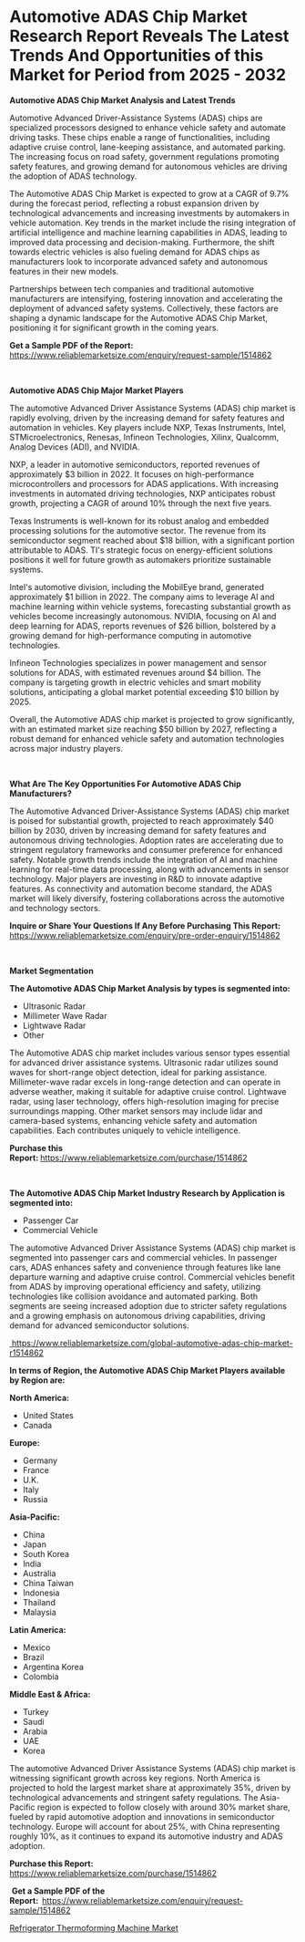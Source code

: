<p><h1>Automotive ADAS Chip Market Research Report Reveals The Latest Trends And Opportunities of this Market for Period from 2025 - 2032</h1></p><p><strong>Automotive ADAS Chip Market Analysis and Latest Trends</strong></p>
<p><p>Automotive Advanced Driver-Assistance Systems (ADAS) chips are specialized processors designed to enhance vehicle safety and automate driving tasks. These chips enable a range of functionalities, including adaptive cruise control, lane-keeping assistance, and automated parking. The increasing focus on road safety, government regulations promoting safety features, and growing demand for autonomous vehicles are driving the adoption of ADAS technology.</p><p>The Automotive ADAS Chip Market is expected to grow at a CAGR of 9.7% during the forecast period, reflecting a robust expansion driven by technological advancements and increasing investments by automakers in vehicle automation. Key trends in the market include the rising integration of artificial intelligence and machine learning capabilities in ADAS, leading to improved data processing and decision-making. Furthermore, the shift towards electric vehicles is also fueling demand for ADAS chips as manufacturers look to incorporate advanced safety and autonomous features in their new models.</p><p>Partnerships between tech companies and traditional automotive manufacturers are intensifying, fostering innovation and accelerating the deployment of advanced safety systems. Collectively, these factors are shaping a dynamic landscape for the Automotive ADAS Chip Market, positioning it for significant growth in the coming years.</p></p>
<p><strong>Get a Sample PDF of the Report:&nbsp;</strong> <a href="https://www.reliablemarketsize.com/enquiry/request-sample/1514862?utm_campaign=1840&utm_medium=2&utm_source=Github&utm_content=ia&utm_term=18012025&utm_id=automotive-adas-chip">https://www.reliablemarketsize.com/enquiry/request-sample/1514862</a></p>
<p>&nbsp;</p>
<p><strong>Automotive ADAS Chip Major Market Players</strong></p>
<p><p>The automotive Advanced Driver Assistance Systems (ADAS) chip market is rapidly evolving, driven by the increasing demand for safety features and automation in vehicles. Key players include NXP, Texas Instruments, Intel, STMicroelectronics, Renesas, Infineon Technologies, Xilinx, Qualcomm, Analog Devices (ADI), and NVIDIA.</p><p>NXP, a leader in automotive semiconductors, reported revenues of approximately $3 billion in 2022. It focuses on high-performance microcontrollers and processors for ADAS applications. With increasing investments in automated driving technologies, NXP anticipates robust growth, projecting a CAGR of around 10% through the next five years.</p><p>Texas Instruments is well-known for its robust analog and embedded processing solutions for the automotive sector. The revenue from its semiconductor segment reached about $18 billion, with a significant portion attributable to ADAS. TI's strategic focus on energy-efficient solutions positions it well for future growth as automakers prioritize sustainable systems.</p><p>Intel's automotive division, including the MobilEye brand, generated approximately $1 billion in 2022. The company aims to leverage AI and machine learning within vehicle systems, forecasting substantial growth as vehicles become increasingly autonomous. NVIDIA, focusing on AI and deep learning for ADAS, reports revenues of $26 billion, bolstered by a growing demand for high-performance computing in automotive technologies.</p><p>Infineon Technologies specializes in power management and sensor solutions for ADAS, with estimated revenues around $4 billion. The company is targeting growth in electric vehicles and smart mobility solutions, anticipating a global market potential exceeding $10 billion by 2025.</p><p>Overall, the Automotive ADAS chip market is projected to grow significantly, with an estimated market size reaching $50 billion by 2027, reflecting a robust demand for enhanced vehicle safety and automation technologies across major industry players.</p></p>
<p>&nbsp;</p>
<p><strong>What Are The Key Opportunities For Automotive ADAS Chip Manufacturers?</strong></p>
<p><p>The Automotive Advanced Driver-Assistance Systems (ADAS) chip market is poised for substantial growth, projected to reach approximately $40 billion by 2030, driven by increasing demand for safety features and autonomous driving technologies. Adoption rates are accelerating due to stringent regulatory frameworks and consumer preference for enhanced safety. Notable growth trends include the integration of AI and machine learning for real-time data processing, along with advancements in sensor technology. Major players are investing in R&D to innovate adaptive features. As connectivity and automation become standard, the ADAS market will likely diversify, fostering collaborations across the automotive and technology sectors.</p></p>
<p><strong>Inquire or Share Your Questions If Any Before Purchasing This Report:</strong> <a href="https://www.reliablemarketsize.com/enquiry/pre-order-enquiry/1514862?utm_campaign=1840&utm_medium=2&utm_source=Github&utm_content=ia&utm_term=18012025&utm_id=automotive-adas-chip">https://www.reliablemarketsize.com/enquiry/pre-order-enquiry/1514862</a></p>
<p>&nbsp;</p>
<p><strong>Market Segmentation</strong></p>
<p><strong>The Automotive ADAS Chip Market Analysis by types is segmented into:</strong></p>
<p><ul><li>Ultrasonic Radar</li><li>Millimeter Wave Radar</li><li>Lightwave Radar</li><li>Other</li></ul></p>
<p><p>The Automotive ADAS chip market includes various sensor types essential for advanced driver assistance systems. Ultrasonic radar utilizes sound waves for short-range object detection, ideal for parking assistance. Millimeter-wave radar excels in long-range detection and can operate in adverse weather, making it suitable for adaptive cruise control. Lightwave radar, using laser technology, offers high-resolution imaging for precise surroundings mapping. Other market sensors may include lidar and camera-based systems, enhancing vehicle safety and automation capabilities. Each contributes uniquely to vehicle intelligence.</p></p>
<p><strong>Purchase this Report:&nbsp;</strong><a href="https://www.reliablemarketsize.com/purchase/1514862?utm_campaign=1840&utm_medium=2&utm_source=Github&utm_content=ia&utm_term=18012025&utm_id=automotive-adas-chip">https://www.reliablemarketsize.com/purchase/1514862</a></p>
<p>&nbsp;</p>
<p><strong>The Automotive ADAS Chip Market Industry Research by Application is segmented into:</strong></p>
<p><ul><li>Passenger Car</li><li>Commercial Vehicle</li></ul></p>
<p><p>The automotive Advanced Driver Assistance Systems (ADAS) chip market is segmented into passenger cars and commercial vehicles. In passenger cars, ADAS enhances safety and convenience through features like lane departure warning and adaptive cruise control. Commercial vehicles benefit from ADAS by improving operational efficiency and safety, utilizing technologies like collision avoidance and automated parking. Both segments are seeing increased adoption due to stricter safety regulations and a growing emphasis on autonomous driving capabilities, driving demand for advanced semiconductor solutions.</p></p>
<p><a href="https://www.reliablemarketsize.com/global-automotive-adas-chip-market-r1514862?utm_campaign=1840&utm_medium=2&utm_source=Github&utm_content=ia&utm_term=18012025&utm_id=automotive-adas-chip">&nbsp;https://www.reliablemarketsize.com/global-automotive-adas-chip-market-r1514862</a></p>
<p><strong>In terms of Region, the Automotive ADAS Chip Market Players available by Region are:</strong></p>
<p>
    <p> <strong> North America: </strong>
        <ul>
            <li>United States</li>
            <li>Canada</li>
        </ul>
        </p> 
    <p> <strong> Europe: </strong>
        <ul>
            <li>Germany</li>
            <li>France</li>
            <li>U.K.</li>
            <li>Italy</li>
            <li>Russia</li>
        </ul>
        </p> 
    <p> <strong> Asia-Pacific: </strong>
        <ul>
            <li>China</li>
            <li>Japan</li>
            <li>South Korea</li>
            <li>India</li>
            <li>Australia</li>
            <li>China Taiwan</li>
            <li>Indonesia</li>
            <li>Thailand</li>
            <li>Malaysia</li>
        </ul>
        </p> 
    <p> <strong> Latin America: </strong>
        <ul>
            <li>Mexico</li>
            <li>Brazil</li>
            <li>Argentina Korea</li>
            <li>Colombia</li>
        </ul>
        </p> 
    <p> <strong> Middle East & Africa: </strong>
        <ul>
            <li>Turkey</li>
            <li>Saudi</li>
            <li>Arabia</li>
            <li>UAE</li>
            <li>Korea</li>
        </ul>
    </p>
    </p>
<p><p>The automotive Advanced Driver Assistance Systems (ADAS) chip market is witnessing significant growth across key regions. North America is projected to hold the largest market share at approximately 35%, driven by technological advancements and stringent safety regulations. The Asia-Pacific region is expected to follow closely with around 30% market share, fueled by rapid automotive adoption and innovations in semiconductor technology. Europe will account for about 25%, with China representing roughly 10%, as it continues to expand its automotive industry and ADAS adoption.</p></p>
<p><strong>Purchase this Report: </strong><a href="https://www.reliablemarketsize.com/purchase/1514862?utm_campaign=1840&utm_medium=2&utm_source=Github&utm_content=ia&utm_term=18012025&utm_id=automotive-adas-chip">https://www.reliablemarketsize.com/purchase/1514862</a></p>
<p>&nbsp;<strong>Get a Sample PDF of the Report:&nbsp;&nbsp;</strong><a href="https://www.reliablemarketsize.com/enquiry/request-sample/1514862?utm_campaign=1840&utm_medium=2&utm_source=Github&utm_content=ia&utm_term=18012025&utm_id=automotive-adas-chip">https://www.reliablemarketsize.com/enquiry/request-sample/1514862</a></p>
<p><strong></strong></p>
<p><p><a href="https://github.com/vimar16th/Market-Research-Report-List-7/blob/main/refrigerator-thermoforming-machine-market.md?utm_campaign=1840&utm_medium=2&utm_source=Github&utm_content=ia&utm_term=18012025&utm_id=automotive-adas-chip">Refrigerator Thermoforming Machine Market</a></p></p>